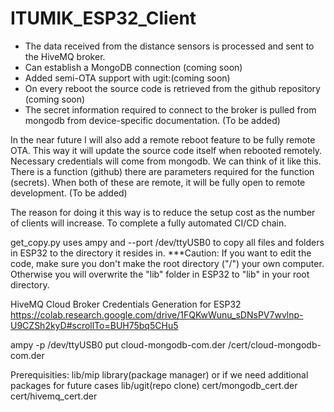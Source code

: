# ITUMIK_ESP32_Client
* The data received from the distance sensors is processed and sent to the HiveMQ broker. 
* Can establish a MongoDB connection (coming soon)
* Added semi-OTA support with ugit:(coming soon)
* On every reboot the source code is retrieved from the github repository (coming soon)
* The secret information required to connect to the broker is pulled from mongodb from device-specific documentation. (To be added)

In the near future I will also add a remote reboot feature to be fully remote OTA. This way it will update the source code itself when rebooted remotely. Necessary credentials will come from mongodb. We can think of it like this. There is a function (github) there are parameters required for the function (secrets). When both of these are remote, it will be fully open to remote development. (To be added)

The reason for doing it this way is to reduce the setup cost as the number of clients will increase. To complete a fully automated CI/CD chain.

get_copy.py uses ampy and --port /dev/ttyUSB0 to copy all files and folders in ESP32 to the directory it resides in.
***Caution: If you want to edit the code, make sure you don't make the root directory ("/") your own computer. Otherwise you will overwrite the "lib" folder in ESP32 to "lib" in your root directory.

HiveMQ Cloud Broker Credentials Generation for ESP32
https://colab.research.google.com/drive/1FQKwWunu_sDNsPV7wvlnp-U9CZSh2kyD#scrollTo=BUH75bq5CHu5


ampy -p /dev/ttyUSB0 put cloud-mongodb-com.der /cert/cloud-mongodb-com.der

Prerequisities:
lib/mip library(package manager) or if we need additional packages for future cases
lib/ugit(repo clone)
cert/mongodb_cert.der
cert/hivemq_cert.der
